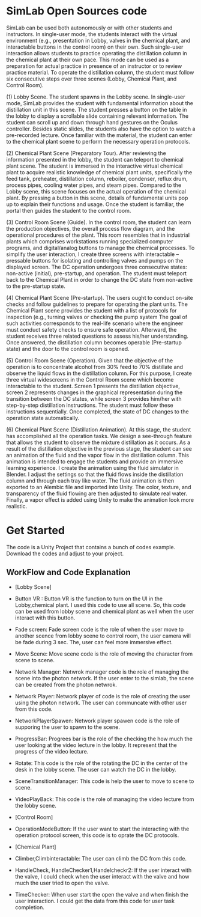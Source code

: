 # SimLab Open Sources code 

SimLab can be used both autonomously or with other students and instructors. In single-user
mode, the students interact with the virtual environment (e.g., presentation in Lobby, valves in
the chemical plant, and interactable buttons in the control room) on their own. Such single-user
interaction allows students to practice operating the distillation column in the chemical plant
at their own pace. This mode can be used as a preparation for actual practice in presence of an
instructor or to review practice material.
To operate the distillation column, the student must follow six consecutive steps over three
scenes (Lobby, Chemical Plant, and Control Room). 

(1) Lobby Scene. The student spawns in the Lobby scene. In single-user mode, SimLab provides
the student with fundamental information about the distillation unit in this scene.
The student presses a button on the table in the lobby to display a scrollable slide containing
relevant information. The student can scroll up and down through hand gestures on the Oculus
controller. Besides static slides, the students also have the option to watch a pre-recorded lecture.
Once familiar with the material, the student can enter to the chemical plant scene to perform
the necessary operation protocols.

(2) Chemical Plant Scene (Preparatory Tour). After reviewing the information presented in the
lobby, the student can teleport to chemical plant scene. The student is immersed
in the interactive virtual chemical plant to acquire realistic knowledge of chemical plant units,
specifically the feed tank, preheater, distillation column, reboiler, condenser, reflux drum, process
pipes, cooling water pipes, and steam pipes. Compared to the Lobby scene, this scene focuses
on the actual operation of the chemical plant. By pressing a button in this scene, details of
fundamental units pop up to explain their functions and usage. Once the student is familiar, the
portal then guides the student to the control room.

(3) Control Room Scene (Guide). In the control room, the student can learn the production
objectives, the overall process flow diagram, and the operational procedures of the plant. This
room resembles that in industrial plants which comprises workstations running specialized
computer programs, and digital/analog buttons to manage the chemical processes. To simplify
the user interaction, I create three screens with interactable – pressable buttons for isolating
and controlling valves and pumps on the displayed screen. The DC operation undergoes three
consecutive states: non-active (initial), pre-startup, and operation. The student must teleport
back to the Chemical Plant in order to change the DC state from non-active to the pre-startup
state.

(4) Chemical Plant Scene (Pre-startup). The users ought to conduct on-site checks and follow
guidelines to prepare for operating the plant units. The Chemical Plant scene provides the
student with a list of protocols for inspection (e.g., turning valves or checking the pump system The goal of such activities corresponds to the real-life scenario where the engineer must conduct
safety checks to ensure safe operation. Afterward, the student receives three related questions
to assess his/her understanding. Once answered, the distillation column becomes operable
(Pre-startup state) and the door to the control room is opened.

(5) Control Room Scene (Operation). Given that the objective of the operation is to concentrate
alcohol from 30% feed to 70% distillate and observe the liquid flows in the distillation column.
For this purpose, I create three virtual widescreens in the Control Room scene which become
interactable to the student. Screen 1 presents the distillation objective, screen 2
represents changes in the graphical representation during the transition between the DC states,
while screen 3 provides him/her with step-by-step distillation instructions. The student must
follow these instructions sequentially. Once completed, the state of DC changes to the operation
state automatically.

(6) Chemical Plant Scene (Distillation Animation). At this stage, the student has accomplished
all the operation tasks. We design a see-through feature that allows the student to observe the
mixture distillation as it occurs. As a result of the distillation objective in the previous stage, the
student can see an animation of the fluid and the vapor flow in the distillation column. This
animation is intended to engage the students and provide an immersive learning experience. I
create the animation using the fluid simulator in Blender. I adjust the settings so that the fluid
flows inside the distillation column and through each tray like water. The fluid animation is
then exported to an Alembic file and imported into Unity. The color, texture, and transparency of the fluid flowing are then adjusted to simulate real water. Finally, a vapor effect is added using
Unity to make the animation look more realistic.

# Get Started 
The code is a Unity Project that contains a bunch of codes example. Download the codes and adjust to your project.

## WorkFlow and Code Explanation 

- [Lobby Scene] 

- Button VR : Button VR is the function to turn on the UI in the Lobby,chemical plant. I used this code to use all scene. So, this code can be used from lobby scene and chemical plant as well when the user interact with this button.
    
- Fade screen: Fade screen code is the role of when the user move to another scence from lobby scene to control room, the user camera will be fade during 3 sec. The, user can feel more immersive effect. 

- Move Scene: Move scene code is the role of moving the character from scene to scene.

- Network Manager: Netwrok manager code is the role of managing the scene into the photon network. If the user enter to the simlab, the scene can be created from the photon netwrok. 

- Network Player: Network player of code is the role of creating the user using the photon network. The user can communcate with other user from this code. 

- NetworkPlayerSpawen: Network player spawen code is the role of supporing the user to spawn to the scene.

- ProgressBar: Progrees bar is the role of the checking the how much the user looking
at the video lecture in the lobby. It represent that the progress of the video lecture.

- Rotate: This code is the role of the rotating the DC in the center of the desk in the lobby scene. The user can watch the DC in the lobby.  

- SceneTransitionManager: This code is help the user to move to scene to scene.

- VideoPlayBack: This code is the role of managing the video lecture from the lobby scene. 

- [Control Room] 

- OperationModeButton: If the user want to start the interacting with the operation protocol screen, this code is to oprate the DC protocols. 

- [Chemical Plant] 

- Climber,Climbinteractable: The user can climb the DC from this code. 

- HandleCheck, HandleChecker1,Handelcheckr2: If the user interact with the valve, I could check when the user interact with the valve and how much the user tried to open the valve. 

- TimeChecker: When user start the open the valve and when finish the user interaction. I could get the data from this code for user task completion.




  
